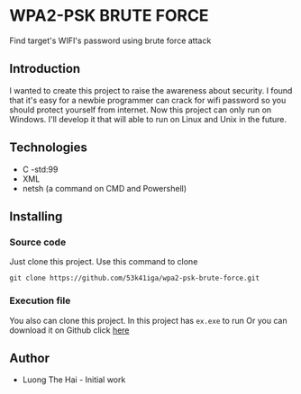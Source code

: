 # WPA2-PSK BRUTE FORCE
Find target's WIFI's password using brute force attack
## Introduction
I wanted to create this project to raise the awareness about security. 
I found that it's easy for a newbie programmer can crack for wifi password so you should protect yourself from internet.
Now this project can only run on Windows. I'll develop it that will able to run on Linux and Unix in the future.
## Technologies
 * C -std:99
 * XML
 * netsh (a command on CMD and Powershell) 
## Installing 
### Source code
Just clone this project.
Use this command to clone
```
git clone https://github.com/53k41iga/wpa2-psk-brute-force.git
```
### Execution file
You also can clone this project. In this project has ``` ex.exe ``` to run 
Or you can download it on Github click [here](ex.exe)
## Author
 * Luong The Hai - Initial work

